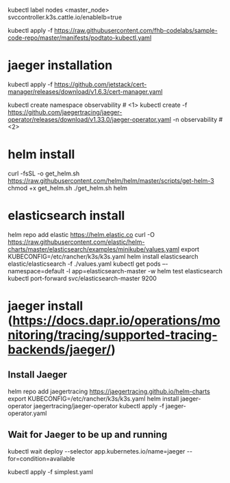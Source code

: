 kubectl label nodes <master_node> svccontroller.k3s.cattle.io/enablelb=true

kubectl apply -f https://raw.githubusercontent.com/fhb-codelabs/sample-code-repo/master/manifests/podtato-kubectl.yaml

# jaeger installation

kubectl apply -f https://github.com/jetstack/cert-manager/releases/download/v1.6.3/cert-manager.yaml

kubectl create namespace observability # <1>
kubectl create -f https://github.com/jaegertracing/jaeger-operator/releases/download/v1.33.0/jaeger-operator.yaml -n observability # <2>

# helm install

curl -fsSL -o get_helm.sh https://raw.githubusercontent.com/helm/helm/master/scripts/get-helm-3
chmod +x get_helm.sh
./get_helm.sh
helm

# elasticsearch install

helm repo add elastic https://helm.elastic.co
curl -O https://raw.githubusercontent.com/elastic/helm-charts/master/elasticsearch/examples/minikube/values.yaml
export KUBECONFIG=/etc/rancher/k3s/k3s.yaml
helm install elasticsearch elastic/elasticsearch -f ./values.yaml
kubectl get pods –-namespace=default -l app=elasticsearch-master -w
helm test elasticsearch
kubectl port-forward svc/elasticsearch-master 9200

# jaeger install (https://docs.dapr.io/operations/monitoring/tracing/supported-tracing-backends/jaeger/)

## Install Jaeger
helm repo add jaegertracing https://jaegertracing.github.io/helm-charts
export KUBECONFIG=/etc/rancher/k3s/k3s.yaml
helm install jaeger-operator jaegertracing/jaeger-operator
kubectl apply -f jaeger-operator.yaml

## Wait for Jaeger to be up and running
kubectl wait deploy --selector app.kubernetes.io/name=jaeger --for=condition=available

kubectl apply -f simplest.yaml

